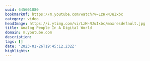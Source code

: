 ```yaml
---
uuid: 645601080
bookmarkOf: https://m.youtube.com/watch?v=LzH-NJuIxbc
category: video
headImage: https://i.ytimg.com/vi/LzH-NJuIxbc/maxresdefault.jpg
title: Analog People In A Digital World
domain: m.youtube.com
description: 
tags: []
date: '2023-01-26T19:45:12.232Z'
highlights: 
---
```



